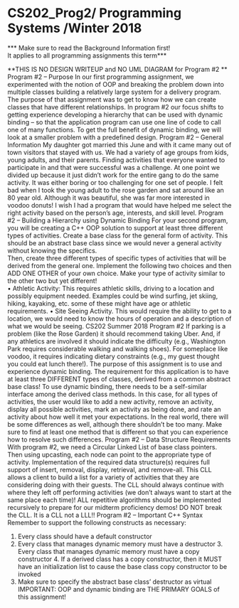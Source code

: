 # CS202_Prog2/ Programming Systems /Winter 2018
*** Make sure to read the Background Information first!  
It applies to all programming assignments this term***



**THIS IS NO DESIGN WRITEUP and NO UML DIAGRAM for Program #2 ** 
Program #2 – Purpose 
In our first programming assignment, we experimented with the notion of OOP and  breaking the problem down into multiple classes building a relatively large system for a  delivery program. The purpose of that assignment was to get to know how we can create  classes that have different relationships. In program #2 our focus shifts to getting  experience developing a hierarchy that can be used with dynamic binding – so that the  application program can use one line of code to call one of many functions. To get the full  benefit of dynamic binding, we will look at a smaller problem with a predefined design. 
Program #2 – General Information 
My daughter got married this June and with it came many out of town visitors that stayed  with us. We had a variety of age groups from kids, young adults, and their parents. Finding  activities that everyone wanted to participate in and that were successful was a challenge.  At one point we divided up because it just didn’t work for the entire gang to do the same  activity. It was either boring or too challenging for one set of people. I felt bad when I took  the young adult to the rose garden and sat around like an 80 year old. Although it was  beautiful, she was far more interested in voodoo donuts! I wish I had a program that would  have helped me select the right activity based on the person’s age, interests, and skill level. 
Program #2 – Building a Hierarchy using Dynamic Binding 
For your second program, you will be creating a C++ OOP solution to support at least three different types of activities. Create a base class for the general form of activity. This should  be an abstract base class since we would never a general activity without knowing the  specifics.  
Then, create three different types of specific types of activities that will be derived from  the general one. Implement the following two choices and then ADD ONE OTHER of your  own choice. Make your type of activity similar to the other two but yet different!  
• Athletic Activity: This requires athletic skills, driving to a location and possibly  equipment needed. Examples could be wind surfing, jet skiing, hiking, kayaking, etc. some of these might have age or athletic requirements. 
• Site Seeing Activity. This would require the ability to get to a location, we would  need to know the hours of operation and a description of what we would be seeing. 
CS202 Summer 2018 Program #2 
If parking is a problem (like the Rose Garden) it should recommend taking Uber.  And, if any athletics are involved it should indicate the difficulty (e.g., Washington  Park requires considerable walking and walking shoes). For someplace like  voodoo, it requires indicating dietary constraints (e.g., my guest thought you could  eat lunch there!). 
The purpose of this assignment is to use and experience dynamic binding. The requirement  for this application is to have at least three DIFFERENT types of classes, derived from  a common abstract base class! To use dynamic binding, there needs to be a self-similar  interface among the derived class methods. In this case, for all types of activities, the user  would like to add a new activity, remove an activity, display all possible activities, mark  an activity as being done, and rate an activity about how well it met your expectations. In  the real world, there will be some differences as well, although there shouldn’t be too many.  Make sure to find at least one method that is different so that you can experience how  to resolve such differences. 
Program #2 – Data Structure Requirements 
With program #2, we need a Circular Linked List of base class pointers. Then using upcasting, each node can point to the appropriate type of activity. Implementation of the  required data structure(s) requires full support of insert, removal, display, retrieval, and  remove-all. This CLL allows a client to build a list for a variety of activities that they are  considering doing with their guests. The CLL should always continue with where they left  off performing activities (we don’t always want to start at the same place each time)! 
ALL repetitive algorithms should be implemented recursively  to prepare for our midterm proficiency demos! DO NOT break  the CLL. It is a CLL not a LLL!! 
Program #2 – Important C++ Syntax 
Remember to support the following constructs as necessary: 
1. Every class should have a default constructor 
2. Every class that manages dynamic memory must have a destructor 3. Every class that manages dynamic memory must have a copy constructor 4. If a derived class has a copy constructor, then it MUST have an initialization list  to cause the base class copy constructor to be invoked 
5. Make sure to specify the abstract base class’ destructor as virtual 
IMPORTANT: OOP and dynamic binding are THE PRIMARY GOALS of this  assignment!
